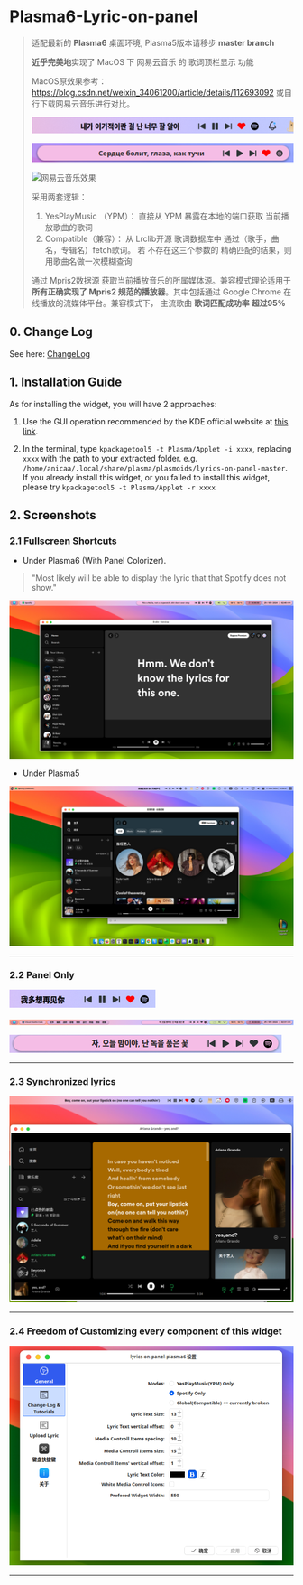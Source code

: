 # Plasma6-Lyric-on-panel
> 适配最新的 **Plasma6** 桌面环境, Plasma5版本请移步 **master branch**
>
> **近乎完美地**实现了 MacOS 下 网易云音乐 的 歌词顶栏显示 功能
>
> MacOS原效果参考：https://blog.csdn.net/weixin_34061200/article/details/112693092 或自行下载网易云音乐进行对比。
>
> ![Lyric-on-panel效果](img/image-20240317195128194.png "Lyric-on-panel")
>
> ![alt text](img/image-panel-onlythiswidget.png)
>
> ![网易云音乐效果](https://img-blog.csdnimg.cn/img_convert/d98c4b5b7d938727d008214573453c57.png "网易云音乐效果")
>
> 采用两套逻辑： 
>
>  	1. YesPlayMusic （YPM）： 直接从 YPM 暴露在本地的端口获取 当前播放歌曲的歌词
>  	2. Compatible（兼容）： 从 Lrclib开源 歌词数据库中 通过（歌手，曲名，专辑名）fetch歌词。 若 不存在这三个参数的 精确匹配的结果，则用歌曲名做一次模糊查询
>
> 通过 Mpris2数据源 获取当前播放音乐的所属媒体源。兼容模式理论适用于**所有正确实现了 Mpris2 规范的播放器**。其中包括通过 Google Chrome 在线播放的流媒体平台。兼容模式下， 主流歌曲 **歌词匹配成功率** **超过95%**



## 0. Change Log

See here: [ChangeLog](./ChangeLog.md)



## 1. Installation Guide

As for installing the widget, you will have 2 approaches:

1. Use the GUI operation recommended by the KDE official website at [this link](https://userbase.kde.org/Plasma/Installing_Plasmoids).

2. In the terminal, type `kpackagetool5 -t Plasma/Applet -i xxxx`, replacing `xxxx` with the path to your extracted folder. e.g. `/home/anicaa/.local/share/plasma/plasmoids/lyrics-on-panel-master`. If you already install this widget, or you failed to install this widget, please try `kpackagetool5 -t Plasma/Applet -r xxxx`

   

## 2. Screenshots

### 2.1 Fullscreen Shortcuts

* Under Plasma6 (With Panel Colorizer).

> "Most likely will be able to display the lyric that that Spotify does not show."

![image-20240529024104188](img/image-20240529024104188.png)

* Under Plasma5

![image-20240317192855544](img/image-20240317192855544.png "Fullscreen shortcut")

---

### 2.2 Panel Only

![image-20240317192935566](img/image-20240317192935566.png "Panel shortcut")

![image-20240529023754367](img/image-20240529023754367.png)

![image-20240529023819659](img/image-20240529023819659.png)

---

### 2.3 Synchronized lyrics 

![image-20240317192959997](img/image-20240317192959997.png "synchronized lyrics")

---

### 2.4 Freedom of Customizing every component of this widget

![image-20240529023657784](img/image-20240529023657784.png)

---
